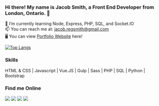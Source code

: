 
### Hi there! My name is Jacob Smith, a Front End Developer from London, Ontario. 👋
 

🌱 I’m currently learning Node, Express, PHP, SQL, and Socket.IO <br/>
📫 You can reach me at: jacob.regsmith@gmail.com <br/>
🖥 You can view [Portfolio Website](https://mindofjacob.ca/) here!

[![Top Langs](https://github-readme-stats.vercel.app/api/top-langs/?username=dizzyhippie&layout=compact&theme=dracula)](https://github.com/dizzyhippie/github-readme-stats)

### Skills
 HTML & CSS | Javascript | Vue.JS | Gulp | Sass | PHP | SQL | Python | Bootstrap


### Find me Online
[<img src="https://img.icons8.com/color/40/000000/linkedin.png"/>](https://www.linkedin.com/in/mindofjacob/)
[<img src="https://img.icons8.com/color/40/000000/twitter.png"/>](https://twitter.com/mindof_jacob)
[<img src="https://img.icons8.com/color/40/000000/instagram-new.png"/>](https://www.instagram.com/jsmith266/)
[<img src="https://img.icons8.com/color/40/000000/ios-glyphs/domain.png"/>](https://mindofjacob.ca/)
